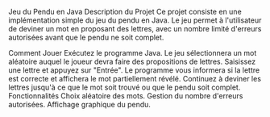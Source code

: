 Jeu du Pendu en Java
Description du Projet
Ce projet consiste en une implémentation simple du jeu du pendu en Java. Le jeu permet à l'utilisateur de deviner un mot en proposant des lettres, avec un nombre limité d'erreurs autorisées avant que le pendu ne soit complet.

Comment Jouer
Exécutez le programme Java.
Le jeu sélectionnera un mot aléatoire auquel le joueur devra faire des propositions de lettres.
Saisissez une lettre et appuyez sur "Entrée".
Le programme vous informera si la lettre est correcte et affichera le mot partiellement révélé.
Continuez à deviner les lettres jusqu'à ce que le mot soit trouvé ou que le pendu soit complet.
Fonctionnalités
Choix aléatoire des mots.
Gestion du nombre d'erreurs autorisées.
Affichage graphique du pendu.
